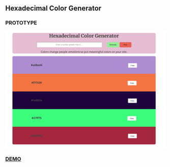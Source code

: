 ## Hexadecimal Color Generator

### PROTOTYPE
![](prototype.png)

### [DEMO](https://microieva.github.io/color-generator/)